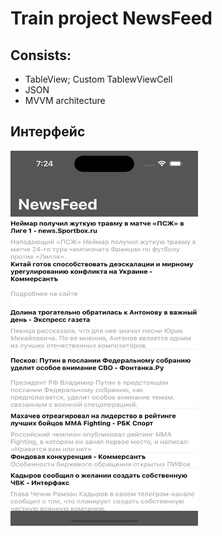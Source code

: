 # Train project NewsFeed

## Consists:

- TableView; Custom TablewViewCell
- JSON
- MVVM architecture

## Интерфейс

<img src="https://github.com/r-baranovskiy/Studying/blob/main/UIKit/NewsFeed/NewsFeedInterface.png" width="300" height="600">







